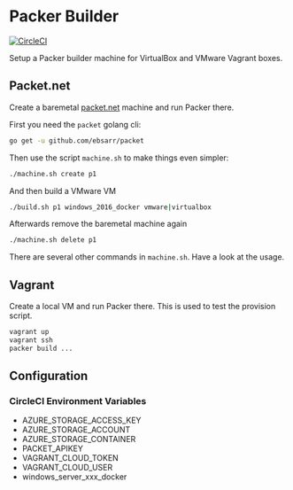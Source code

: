 # Packer Builder

[![CircleCI](https://circleci.com/gh/StefanScherer/packer-builder.svg?style=svg)](https://circleci.com/gh/StefanScherer/packer-builder)

Setup a Packer builder machine for VirtualBox and VMware Vagrant boxes.

## Packet.net

Create a baremetal [packet.net](https://packet.net) machine and run Packer there.

First you need the `packet` golang cli:

```bash
go get -u github.com/ebsarr/packet
```

Then use the script `machine.sh` to make things even simpler:

```bash
./machine.sh create p1
```

And then build a VMware VM

```bash
./build.sh p1 windows_2016_docker vmware|virtualbox
```

Afterwards remove the baremetal machine again

```bash
./machine.sh delete p1
```

There are several other commands in `machine.sh`. Have a look at the usage.

## Vagrant

Create a local VM and run Packer there. This is used to test the
provision script.

```bash
vagrant up
vagrant ssh
packer build ...
```

## Configuration

### CircleCI Environment Variables

* AZURE_STORAGE_ACCESS_KEY
* AZURE_STORAGE_ACCOUNT
* AZURE_STORAGE_CONTAINER
* PACKET_APIKEY
* VAGRANT_CLOUD_TOKEN
* VAGRANT_CLOUD_USER
* windows_server_xxx_docker

